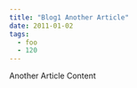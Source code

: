```yaml
---
title: "Blog1 Another Article"
date: 2011-01-02
tags:
  - foo
  - 120
---
```


Another Article Content

